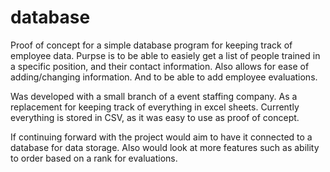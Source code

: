 # database
Proof of concept for a simple database program for keeping track of employee data. Purpse is to be able to easiely get a list of people 
trained in a specific position, and their contact information. Also allows for ease of adding/changing information. And to be able to add 
employee evaluations. 

Was developed with a small branch of a event staffing company. As a replacement for keeping track
of everything in excel sheets. Currently everything is stored in CSV, as it was easy to use as proof
of concept. 

If continuing forward with the project would aim to have it connected to a database for
data storage. Also would look at more features such as ability to order based on a rank
for evaluations. 
